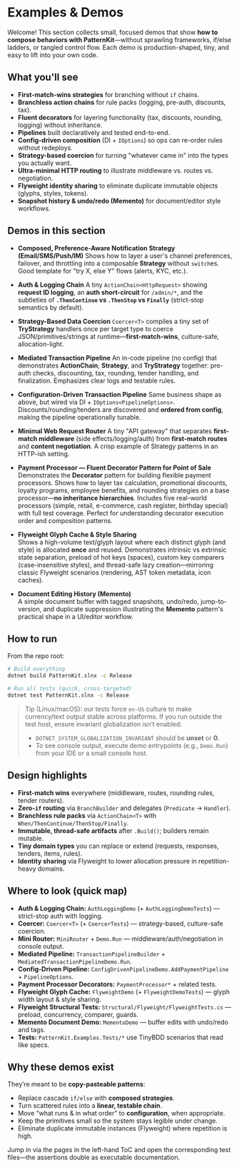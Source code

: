 # Examples & Demos

Welcome! This section collects small, focused demos that show **how to compose behaviors with PatternKit**—without sprawling frameworks, if/else ladders, or tangled control flow. Each demo is production-shaped, tiny, and easy to lift into your own code.

## What you'll see

* **First-match-wins strategies** for branching without `if` chains.
* **Branchless action chains** for rule packs (logging, pre-auth, discounts, tax).
* **Fluent decorators** for layering functionality (tax, discounts, rounding, logging) without inheritance.
* **Pipelines** built declaratively and tested end-to-end.
* **Config-driven composition** (DI + `IOptions`) so ops can re-order rules without redeploys.
* **Strategy-based coercion** for turning "whatever came in" into the types you actually want.
* **Ultra-minimal HTTP routing** to illustrate middleware vs. routes vs. negotiation.
* **Flyweight identity sharing** to eliminate duplicate immutable objects (glyphs, styles, tokens).
* **Snapshot history & undo/redo (Memento)** for document/editor style workflows.

## Demos in this section

* **Composed, Preference-Aware Notification Strategy (Email/SMS/Push/IM)**
  Shows how to layer a user's channel preferences, failover, and throttling into a composable **Strategy** without `switch`es. Good template for "try X, else Y" flows (alerts, KYC, etc.).

* **Auth & Logging Chain**
  A tiny `ActionChain<HttpRequest>` showing **request ID logging**, an **auth short-circuit** for `/admin/*`, and the subtleties of **`.ThenContinue` vs `.ThenStop` vs `Finally`** (strict-stop semantics by default).

* **Strategy-Based Data Coercion**
  `Coercer<T>` compiles a tiny set of **TryStrategy** handlers once per target type to coerce JSON/primitives/strings at runtime—**first-match-wins**, culture-safe, allocation-light.

* **Mediated Transaction Pipeline**
  An in-code pipeline (no config) that demonstrates **ActionChain**, **Strategy**, and **TryStrategy** together: pre-auth checks, discounting, tax, rounding, tender handling, and finalization. Emphasizes clear logs and testable rules.

* **Configuration-Driven Transaction Pipeline**
  Same business shape as above, but wired via DI + `IOptions<PipelineOptions>`. Discounts/rounding/tenders are discovered and **ordered from config**, making the pipeline operationally tunable.

* **Minimal Web Request Router**
  A tiny "API gateway" that separates **first-match middleware** (side effects/logging/auth) from **first-match routes** and **content negotiation**. A crisp example of Strategy patterns in an HTTP-ish setting.

* **Payment Processor — Fluent Decorator Pattern for Point of Sale**
  Demonstrates the **Decorator** pattern for building flexible payment processors. Shows how to layer tax calculation, promotional discounts, loyalty programs, employee benefits, and rounding strategies on a base processor—**no inheritance hierarchies**. Includes five real-world processors (simple, retail, e-commerce, cash register, birthday special) with full test coverage. Perfect for understanding decorator execution order and composition patterns.

* **Flyweight Glyph Cache & Style Sharing**  
  Shows a high-volume text/glyph layout where each distinct glyph (and style) is allocated **once** and reused. Demonstrates intrinsic vs extrinsic state separation, preload of hot keys (spaces), custom key comparers (case-insensitive styles), and thread-safe lazy creation—mirroring classic Flyweight scenarios (rendering, AST token metadata, icon caches).

* **Document Editing History (Memento)**  
  A simple document buffer with tagged snapshots, undo/redo, jump-to-version, and duplicate suppression illustrating the **Memento** pattern's practical shape in a UI/editor workflow.

## How to run

From the repo root:

```bash
# Build everything
dotnet build PatternKit.slnx -c Release

# Run all tests (quick, cross-targeted)
dotnet test PatternKit.slnx -c Release
```

> Tip (Linux/macOS): our tests force `en-US` culture to make currency/text output stable across platforms.
> If you run outside the test host, ensure invariant globalization isn’t enabled:
>
> * `DOTNET_SYSTEM_GLOBALIZATION_INVARIANT` should be **unset** or **0**.
> * To see console output, execute demo entrypoints (e.g., `Demo.Run`) from your IDE or a small console host.

## Design highlights

* **First-match wins** everywhere (middleware, routes, rounding rules, tender routers).
* **Zero-`if` routing** via `BranchBuilder` and delegates (`Predicate` → `Handler`).
* **Branchless rule packs** via `ActionChain<T>` with `When/ThenContinue/ThenStop/Finally`.
* **Immutable, thread-safe artifacts** after `.Build()`; builders remain mutable.
* **Tiny domain types** you can replace or extend (requests, responses, tenders, items, rules).
* **Identity sharing** via Flyweight to lower allocation pressure in repetition-heavy domains.

## Where to look (quick map)

* **Auth & Logging Chain:** `AuthLoggingDemo` (+ `AuthLoggingDemoTests`) — strict-stop auth with logging.
* **Coercer:** `Coercer<T>` (+ `CoercerTests`) — strategy-based, culture-safe coercion.
* **Mini Router:** `MiniRouter` + `Demo.Run` — middleware/auth/negotiation in console output.
* **Mediated Pipeline:** `TransactionPipelineBuilder` + `MediatedTransactionPipelineDemo.Run`.
* **Config-Driven Pipeline:** `ConfigDrivenPipelineDemo.AddPaymentPipeline` + `PipelineOptions`.
* **Payment Processor Decorators:** `PaymentProcessor*` + related tests.
* **Flyweight Glyph Cache:** `FlyweightDemo` (+ `FlyweightDemoTests`) — glyph width layout & style sharing.
* **Flyweight Structural Tests:** `Structural/Flyweight/FlyweightTests.cs` — preload, concurrency, comparer, guards.
* **Memento Document Demo:** `MementoDemo` — buffer edits with undo/redo and tags.
* **Tests:** `PatternKit.Examples.Tests/*` use TinyBDD scenarios that read like specs.

## Why these demos exist

They’re meant to be **copy-pasteable patterns**:

* Replace cascade `if/else` with **composed strategies**.
* Turn scattered rules into a **linear, testable chain**.
* Move “what runs & in what order” to **configuration**, when appropriate.
* Keep the primitives small so the system stays legible under change.
* Eliminate duplicate immutable instances (Flyweight) where repetition is high.

Jump in via the pages in the left-hand ToC and open the corresponding test files—the assertions double as executable documentation.